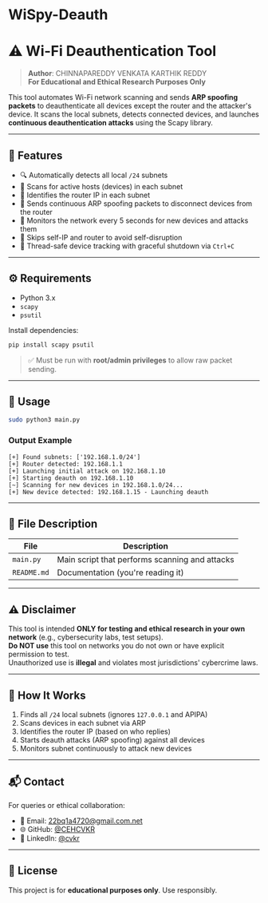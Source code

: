 # WiSpy-Deauth

# ⚠️ Wi-Fi Deauthentication Tool

> **Author**: CHINNAPAREDDY VENKATA KARTHIK REDDY  
> **For Educational and Ethical Research Purposes Only**

This tool automates Wi-Fi network scanning and sends **ARP spoofing packets** to deauthenticate all devices except the router and the attacker's device. It scans the local subnets, detects connected devices, and launches **continuous deauthentication attacks** using the Scapy library.

---

## 📌 Features

- 🔍 Automatically detects all local `/24` subnets
- 🛜 Scans for active hosts (devices) in each subnet
- 📡 Identifies the router IP in each subnet
- 🚫 Sends continuous ARP spoofing packets to disconnect devices from the router
- 🔄 Monitors the network every 5 seconds for new devices and attacks them
- 🧠 Skips self-IP and router to avoid self-disruption
- 🔐 Thread-safe device tracking with graceful shutdown via `Ctrl+C`

---

## ⚙️ Requirements

- Python 3.x
- `scapy`
- `psutil`

Install dependencies:

```bash
pip install scapy psutil
```

> ✅ Must be run with **root/admin privileges** to allow raw packet sending.

---

## 🚀 Usage

```bash
sudo python3 main.py
```

### Output Example

```
[+] Found subnets: ['192.168.1.0/24']
[+] Router detected: 192.168.1.1
[+] Launching initial attack on 192.168.1.10
[+] Starting deauth on 192.168.1.10
[~] Scanning for new devices in 192.168.1.0/24...
[+] New device detected: 192.168.1.15 - Launching deauth
```

---

## 📄 File Description

| File             | Description                                         |
|------------------|-----------------------------------------------------|
| `main.py` | Main script that performs scanning and attacks     |
| `README.md`      | Documentation (you're reading it)                  |

---

## ⚠️ Disclaimer

This tool is intended **ONLY for testing and ethical research in your own network** (e.g., cybersecurity labs, test setups).  
**Do NOT use** this tool on networks you do not own or have explicit permission to test.  
Unauthorized use is **illegal** and violates most jurisdictions' cybercrime laws.

---

## 🧠 How It Works

1. Finds all `/24` local subnets (ignores `127.0.0.1` and APIPA)
2. Scans devices in each subnet via ARP
3. Identifies the router IP (based on who replies)
4. Starts deauth attacks (ARP spoofing) against all devices
5. Monitors subnet continuously to attack new devices

---

## 📬 Contact

For queries or ethical collaboration:

- 📧 Email: [22bq1a4720@gmail.com.net](mailto:22bq1a4720@gmail.com.net)
- 🌐 GitHub: [@CEHCVKR](https://github.com/CEHCVKR)
- 💼 LinkedIn: [@cvkr](https://linkedin.com/in/cvkr)

---

## 🔐 License

This project is for **educational purposes only**. Use responsibly.
